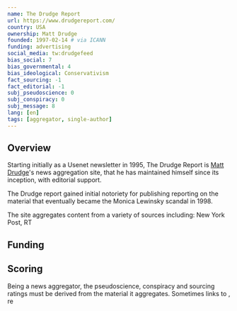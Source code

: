 ```yaml
---
name: The Drudge Report
url: https://www.drudgereport.com/
country: USA
ownership: Matt Drudge
founded: 1997-02-14 # via ICANN
funding: advertising
social_media: tw:drudgefeed
bias_social: 7
bias_governmental: 4
bias_ideological: Conservativism
fact_sourcing: -1
fact_editorial: -1
subj_pseudoscience: 0
subj_conspiracy: 0
subj_message: 8
lang: [en]
tags: [aggregator, single-author]
---
```


## Overview
Starting initially as a Usenet newsletter in 1995, The Drudge Report is [Matt Drudge](https://en.wikipedia.org/wiki/Matt_Drudge)'s news aggregation site, that he has maintained himself since its inception, with editorial support.

The Drudge report gained initial notoriety for publishing reporting on the material that eventually became the Monica Lewinsky scandal in 1998.

The site aggregates content from a variety of sources including: New York Post, RT

## Funding

## Scoring
Being a news aggregator, the pseudoscience, conspiracy and sourcing ratings must be derived from the material it aggregates. 
Sometimes links to [](https://apnews.com/article/virus-outbreak-race-and-ethnicity-suburbs-health-racial-injustice-7edf9027af1878283f3818d96c54f748), re
